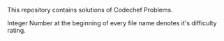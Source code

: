 This repository contains solutions of Codechef Problems.

Integer Number at the beginning of every file name denotes it's difficulty rating.